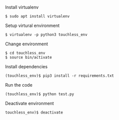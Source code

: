 Install virtualenv 
```
$ sudo apt install virtualenv

```
Setup virtural environment
```
$ virtualenv -p python3 touchless_env

```
Change environment
```
$ cd touchless_env
$ source bin/activate

```
Install dependencies
```
(touchless_env)$ pip3 install -r requirements.txt
```
Run the code
```
(touchless_env)$ python test.py
```
Deactivate environment
```
touchless_env)$ deactivate
```
